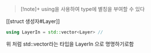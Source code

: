 
> [!note]+ 
> using을 사용하여 type에 별칭을 부여할 수 있다

[[struct 생성자#Layer]]
```cpp
using LayerIn = std::vector<Layer> // 
```

위 처럼 std::vector<Layer>라는 타입을 LayerIn 으로 명명하기로함 
